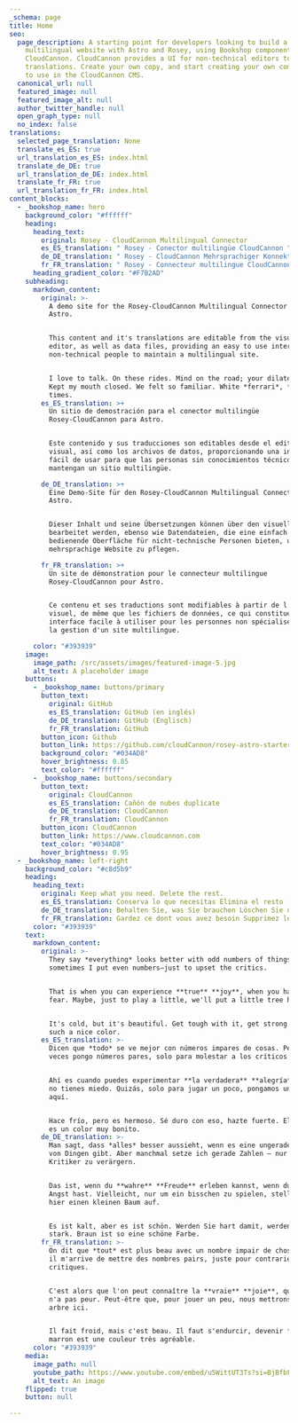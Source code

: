 ```yaml
---
_schema: page
title: Home
seo:
  page_description: A starting point for developers looking to build a
    multilingual website with Astro and Rosey, using Bookshop components in
    CloudCannon. CloudCannon provides a UI for non-technical editors to enter
    translations. Create your own copy, and start creating your own components
    to use in the CloudCannon CMS.
  canonical_url: null
  featured_image: null
  featured_image_alt: null
  author_twitter_handle: null
  open_graph_type: null
  no_index: false
translations:
  selected_page_translation: None
  translate_es_ES: true
  url_translation_es_ES: index.html
  translate_de_DE: true
  url_translation_de_DE: index.html
  translate_fr_FR: true
  url_translation_fr_FR: index.html
content_blocks:
  - _bookshop_name: hero
    background_color: "#ffffff"
    heading:
      heading_text:
        original: Rosey - CloudCannon Multilingual Connector
        es_ES_translation: " Rosey - Conector multilingüe CloudCannon "
        de_DE_translation: " Rosey - CloudCannon Mehrsprachiger Konnektor "
        fr_FR_translation: " Rosey - Connecteur multilingue CloudCannon "
      heading_gradient_color: "#F7B2AD"
    subheading:
      markdown_content:
        original: >-
          A demo site for the Rosey-CloudCannon Multilingual Connector for
          Astro.


          This content and it's translations are editable from the visual
          editor, as well as data files, providing an easy to use interface for
          non-technical people to maintain a multilingual site.


          I love to talk. On these rides. Mind on the road; your dilated eyes.
          Kept my mouth closed. We felt so familiar. White *ferrari*, **good**
          times.
        es_ES_translation: >+
          Un sitio de demostración para el conector multilingüe
          Rosey-CloudCannon para Astro.


          Este contenido y sus traducciones son editables desde el editor
          visual, así como los archivos de datos, proporcionando una interfaz
          fácil de usar para que las personas sin conocimientos técnicos
          mantengan un sitio multilingüe.

        de_DE_translation: >+
          Eine Demo-Site für den Rosey-CloudCannon Multilingual Connector für
          Astro.


          Dieser Inhalt und seine Übersetzungen können über den visuellen Editor
          bearbeitet werden, ebenso wie Datendateien, die eine einfach zu
          bedienende Oberfläche für nicht-technische Personen bieten, um eine
          mehrsprachige Website zu pflegen.

        fr_FR_translation: >+
          Un site de démonstration pour le connecteur multilingue
          Rosey-CloudCannon pour Astro.


          Ce contenu et ses traductions sont modifiables à partir de l'éditeur
          visuel, de même que les fichiers de données, ce qui constitue une
          interface facile à utiliser pour les personnes non spécialisées dans
          la gestion d'un site multilingue.

      color: "#393939"
    image:
      image_path: /src/assets/images/featured-image-5.jpg
      alt_text: A placeholder image
    buttons:
      - _bookshop_name: buttons/primary
        button_text:
          original: GitHub
          es_ES_translation: GitHub (en inglés)
          de_DE_translation: GitHub (Englisch)
          fr_FR_translation: GitHub
        button_icon: Github
        button_link: https://github.com/cloudCannon/rosey-astro-starter
        background_color: "#034AD8"
        hover_brightness: 0.85
        text_color: "#ffffff"
      - _bookshop_name: buttons/secondary
        button_text:
          original: CloudCannon
          es_ES_translation: Cañón de nubes duplicate
          de_DE_translation: CloudCannon
          fr_FR_translation: CloudCannon
        button_icon: CloudCannon
        button_link: https://www.cloudcannon.com
        text_color: "#034AD8"
        hover_brightness: 0.95
  - _bookshop_name: left-right
    background_color: "#c8d5b9"
    heading:
      heading_text:
        original: Keep what you need. Delete the rest.
        es_ES_translation: Conserva lo que necesitas Elimina el resto
        de_DE_translation: Behalten Sie, was Sie brauchen Löschen Sie den Rest
        fr_FR_translation: Gardez ce dont vous avez besoin Supprimez le reste
      color: "#393939"
    text:
      markdown_content:
        original: >-
          They say *everything* looks better with odd numbers of things. But
          sometimes I put even numbers—just to upset the critics.


          That is when you can experience **true** **joy**, when you have no
          fear. Maybe, just to play a little, we'll put a little tree here.


          It's cold, but it's beautiful. Get tough with it, get strong. Brown is
          such a nice color.
        es_ES_translation: >-
          Dicen que *todo* se ve mejor con números impares de cosas. Pero a
          veces pongo números pares, solo para molestar a los críticos.


          Ahí es cuando puedes experimentar **la verdadera** **alegría**, cuando
          no tienes miedo. Quizás, solo para jugar un poco, pongamos un arbolito
          aquí.


          Hace frío, pero es hermoso. Sé duro con eso, hazte fuerte. El marrón
          es un color muy bonito.
        de_DE_translation: >-
          Man sagt, dass *alles* besser aussieht, wenn es eine ungerade Anzahl
          von Dingen gibt. Aber manchmal setze ich gerade Zahlen – nur um die
          Kritiker zu verärgern.


          Das ist, wenn du **wahre** **Freude** erleben kannst, wenn du keine
          Angst hast. Vielleicht, nur um ein bisschen zu spielen, stellen wir
          hier einen kleinen Baum auf.


          Es ist kalt, aber es ist schön. Werden Sie hart damit, werden Sie
          stark. Braun ist so eine schöne Farbe.
        fr_FR_translation: >-
          On dit que *tout* est plus beau avec un nombre impair de choses. Mais
          il m'arrive de mettre des nombres pairs, juste pour contrarier les
          critiques.


          C'est alors que l'on peut connaître la **vraie** **joie**, quand on
          n'a pas peur. Peut-être que, pour jouer un peu, nous mettrons un petit
          arbre ici.


          Il fait froid, mais c'est beau. Il faut s'endurcir, devenir fort. Le
          marron est une couleur très agréable.
      color: "#393939"
    media:
      image_path: null
      youtube_path: https://www.youtube.com/embed/u5WittUT3Ts?si=BjBfbF-x5MoaAyVO
      alt_text: An image
    flipped: true
    button: null

---
```

